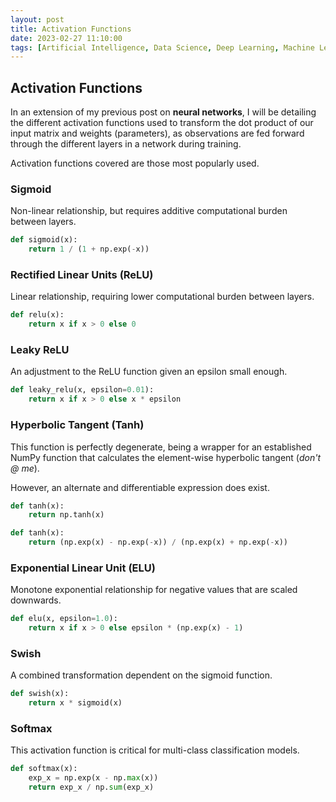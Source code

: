 ```yaml
---
layout: post
title: Activation Functions
date: 2023-02-27 11:10:00
tags: [Artificial Intelligence, Data Science, Deep Learning, Machine Learning, Mathematics, Neural Networks, Python, Statistics]
---
```

## Activation Functions

In an extension of my previous post on **neural networks**, I will be detailing the different activation functions used to transform the dot product of our input matrix and weights (parameters), as observations are fed forward through the different layers in a network during training.

Activation functions covered are those most popularly used.

### Sigmoid

Non-linear relationship, but requires additive computational burden between layers.

```python
def sigmoid(x):
    return 1 / (1 + np.exp(-x))
```

### Rectified Linear Units (ReLU)

Linear relationship, requiring lower computational burden between layers.

```python
def relu(x):
    return x if x > 0 else 0
```

### Leaky ReLU

An adjustment to the ReLU function given an epsilon small enough.

```python
def leaky_relu(x, epsilon=0.01):
    return x if x > 0 else x * epsilon
```

### Hyperbolic Tangent (Tanh)

This function is perfectly degenerate, being a wrapper for an established NumPy function that calculates the element-wise hyperbolic tangent (*don't @ me*).

However, an alternate and differentiable expression does exist.

```python
def tanh(x):
    return np.tanh(x)

def tanh(x):
    return (np.exp(x) - np.exp(-x)) / (np.exp(x) + np.exp(-x))
```

### Exponential Linear Unit (ELU)

Monotone exponential relationship for negative values that are scaled downwards.

```python
def elu(x, epsilon=1.0):
    return x if x > 0 else epsilon * (np.exp(x) - 1)
```

### Swish

A combined transformation dependent on the sigmoid function.

```python
def swish(x):
    return x * sigmoid(x)
```

### Softmax

This activation function is critical for multi-class classification models.

```python
def softmax(x):
    exp_x = np.exp(x - np.max(x))
    return exp_x / np.sum(exp_x)
```
